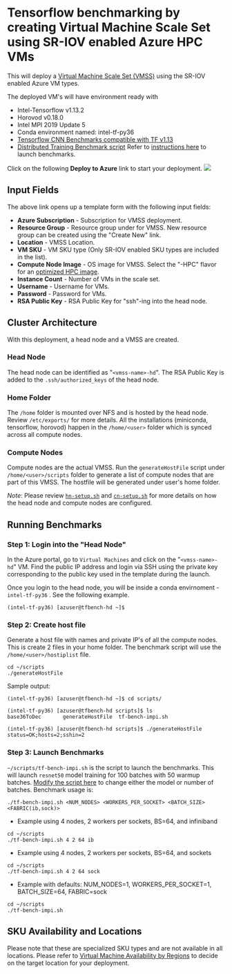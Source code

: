 # Tensorflow benchmarking by creating Virtual Machine Scale Set using SR-IOV enabled Azure HPC VMs

This will deploy a [Virtual Machine Scale Set (VMSS)](#https://docs.microsoft.com/azure/virtual-machine-scale-sets/overview) using the SR-IOV enabled Azure VM types.

The deployed VM's will have environment ready with
- Intel-Tensorflow v1.13.2
- Horovod v0.18.0
- Intel MPI 2019 Update 5
- Conda environment named: intel-tf-py36
- [Tensorflow CNN Benchmarks compatible with TF v1.13](https://github.com/tensorflow/benchmarks/tree/cnn_tf_v1.13_compatible/scripts/tf_cnn_benchmarks) 
- [Distributed Training Benchmark script](scripts/tf-bench-impi.sh) Refer to [instructions here](#step-3-launch-benchmarks) to launch benchmarks.


Click on the following **Deploy to Azure** link to start your deployment.
<a href="https://portal.azure.com/#create/Microsoft.Template/uri/https%3A%2F%2Fraw.githubusercontent.com%2Fravi9%2Fazhpc-templates%2Ftf-bench-impi%2Fcreate-vmss%2Fazuredeploy.json" target="_blank">
    <img src="http://azuredeploy.net/deploybutton.png" />
</a>

## Input Fields

The above link opens up a template form with the following input fields:

- **Azure Subscription** - Subscription for VMSS deployment.
- **Resource Group** - Resource group under for VMSS. New resource group can be created using the "Create New" link.
- **Location** - VMSS Location.
- **VM SKU** - VM SKU type (Only SR-IOV enabled SKU types are included in the list).
- **Compute Node Image** - OS image for VMSS. Select the "-HPC" flavor for an [optimized HPC image](https://techcommunity.microsoft.com/t5/Azure-Compute/CentOS-HPC-VM-Image-for-SR-IOV-enabled-Azure-HPC-VMs/ba-p/665557).
- **Instance Count** - Number of VMs in the scale set.
- **Username** - Username for VMs.
- **Password** - Password for VMs.
- **RSA Public Key** - RSA Public Key for "ssh"-ing into the head node.

## Cluster Architecture

With this deployment, a head node and a VMSS are created.

### Head Node

The head node can be identified as "`<vmss-name>-hd`". The RSA Public Key is added to the `.ssh/authorized_keys` of the head node.

### Home Folder

The `/home` folder is mounted over NFS and is hosted by the head node. Review `/etc/exports/` for more details.
All the installations (miniconda, tensorflow, horovod) happen in the `/home/<user>` folder which is synced across all compute nodes.

### Compute Nodes

Compute nodes are the actual VMSS. Run the `generateHostFile` script under `/home/<user>/scripts` folder to generate a list of compute nodes that are part of this VMSS. The hostfile will be generated under user's home folder.

*Note*: Please review [`hn-setup.sh`](hn-setup.sh) and [`cn-setup.sh`](cn-setup.sh) for more details on how the head node and compute nodes are configured.

## Running Benchmarks

### Step 1: Login into the "Head Node"
In the Azure portal, go to `Virtual Machines` and click on the "`<vmss-name>-hd`" VM. Find the public IP address and login via SSH using the private key corresponding to the public key used in the template during the launch. 

Once you login to the head node, you will be inside a conda envirnoment - `intel-tf-py36` . See the following example.
```
(intel-tf-py36) [azuser@tfbench-hd ~]$ 
```

### Step 2: Create host file 
 Generate a host file with names and private IP's of all the compute nodes. This is create 2 files in your home folder. The benchmark script will use the `/home/<user>/hostiplist` file.

```
cd ~/scripts
./generateHostFile
```
Sample output:
```
(intel-tf-py36) [azuser@tfbench-hd ~]$ cd scripts/

(intel-tf-py36) [azuser@tfbench-hd scripts]$ ls
base36ToDec       generateHostFile  tf-bench-impi.sh

(intel-tf-py36) [azuser@tfbench-hd scripts]$ ./generateHostFile
status=OK;hosts=2;sshin=2
```

### Step 3: Launch Benchmarks
`~/scripts/tf-bench-impi.sh` is the script to launch the benchmarks. This will launch `resnet50` model training for 100 batches with 50 warmup batches. [Modify the script here](scripts/tf-bench-impi.sh#L23) to change either the model or number of batches. Benchmark usage is:
```
./tf-bench-impi.sh <NUM_NODES> <WORKERS_PER_SOCKET> <BATCH_SIZE> <FABRIC(ib,sock)>
```
 - Example using 4 nodes, 2 workers per sockets, BS=64, and infiniband
```
cd ~/scripts
./tf-bench-impi.sh 4 2 64 ib
```
- Example using 4 nodes, 2 workers per sockets, BS=64, and sockets
```
cd ~/scripts
./tf-bench-impi.sh 4 2 64 sock
```

- Example with defaults: NUM_NODES=1, WORKERS_PER_SOCKET=1, BATCH_SIZE=64, FABRIC=sock
```
cd ~/scripts
./tf-bench-impi.sh
```

##

## SKU Availability and Locations

Please note that these are specialized SKU types and are not available in all locations. Please refer to [Virtual Machine Availability by Regions](https://azure.microsoft.com/global-infrastructure/services/?products=virtual-machines) to decide on the target location for your deployment.
